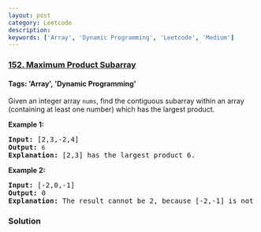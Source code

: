 ```yaml
---
layout: post
category: Leetcode
description: 
keywords: ['Array', 'Dynamic Programming', 'Leetcode', 'Medium']
---
```

### [152. Maximum Product Subarray](https://leetcode.com/problems/maximum-product-subarray)

#### Tags: 'Array', 'Dynamic Programming'

<div class="content__u3I1 question-content__JfgR"><div><p>Given an integer array <code>nums</code>, find the contiguous subarray within an array (containing at least one number) which has the largest product.</p>
<p><strong>Example 1:</strong></p>
<pre><strong>Input:</strong> [2,3,-2,4]
<strong>Output:</strong> <code>6</code>
<strong>Explanation:</strong> [2,3] has the largest product 6.
</pre>
<p><strong>Example 2:</strong></p>
<pre><strong>Input:</strong> [-2,0,-1]
<strong>Output:</strong> 0
<strong>Explanation:</strong> The result cannot be 2, because [-2,-1] is not a subarray.</pre>
</div></div>

### Solution

